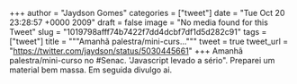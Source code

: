 
+++
author = "Jaydson Gomes"
categories = ["tweet"]
date = "Tue Oct 20 23:28:57 +0000 2009"
draft = false
image = "No media found for this Tweet"
slug = "1019798afff74b7422f7dd4dcbf7df1d5d282c91"
tags = ["tweet"]
title = """Amanhã palestra/mini-curs..."""
tweet = true
tweet_url = "https://twitter.com/jaydson/status/5030445661"
+++
Amanhã palestra/mini-curso no #Senac. 'Javascript levado a sério". Preparei um material bem massa. Em seguida divulgo ai.
